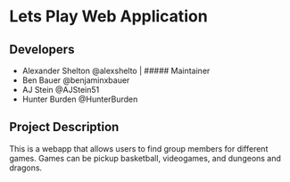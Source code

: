 # Lets Play Web Application

## Developers
* Alexander Shelton @alexshelto | ##### Maintainer
* Ben Bauer @benjaminxbauer
* AJ Stein @AJStein51
* Hunter Burden @HunterBurden

## Project Description
This is a webapp that allows users to find group members for different games.
Games can be pickup basketball, videogames, and dungeons and dragons.

